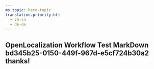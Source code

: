 ```yaml
---
ms.topic: hero-topic
translation.priority.ht: 
  - zh-cn
  - de-de
---
```

## OpenLocalization Workflow Test MarkDown bd345b25-0150-449f-967d-e5cf724b30a2 thanks!
